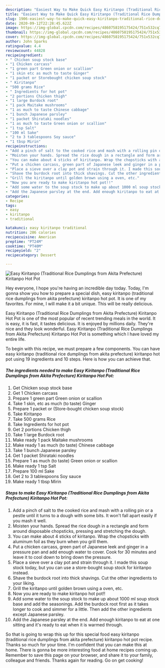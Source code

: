 ```yaml
---
description: "Easiest Way to Make Quick Easy Kiritanpo (Traditional Rice Dumplings from Akita Prefecture) Kiritanpo Hot Pot"
title: "Easiest Way to Make Quick Easy Kiritanpo (Traditional Rice Dumplings from Akita Prefecture) Kiritanpo Hot Pot"
slug: 1906-easiest-way-to-make-quick-easy-kiritanpo-traditional-rice-dumplings-from-akita-prefecture-kiritanpo-hot-pot
date: 2020-09-12T22:28:45.622Z
image: https://img-global.cpcdn.com/recipes/4860758195175424/751x532cq70/easy-kiritanpo-traditional-rice-dumplings-from-akita-prefecture-kiritanpo-hot-pot-recipe-main-photo.jpg
thumbnail: https://img-global.cpcdn.com/recipes/4860758195175424/751x532cq70/easy-kiritanpo-traditional-rice-dumplings-from-akita-prefecture-kiritanpo-hot-pot-recipe-main-photo.jpg
cover: https://img-global.cpcdn.com/recipes/4860758195175424/751x532cq70/easy-kiritanpo-traditional-rice-dumplings-from-akita-prefecture-kiritanpo-hot-pot-recipe-main-photo.jpg
author: John Sparks
ratingvalue: 4.4
reviewcount: 44828
recipeingredient:
- " Chicken soup stock base"
- "1 Chicken carcass"
- "1 green part Green onion or scallion"
- "1 skin etc as much to taste Ginger"
- "1 packet or Storebought chicken soup stock"
- " Kiritanpo"
- "500 grams Rice"
- " Ingredients for hot pot"
- "2 portions Chicken thigh"
- "1 large Burdock root"
- "1 pack Maitake mushrooms"
- "1 as much to taste Chinese cabbage"
- "1 bunch Japanese parsley"
- "1 packet Shirataki noodles"
- "1 as much to taste Green onion or scallion"
- "1 tsp Salt"
- "100 ml Sake"
- "2 to 3 tablespoons Soy sauce"
- "1 tbsp Mirin"
recipeinstructions:
- "Add a pinch of salt to the cooked rice and mash with a rolling pin or a pestle until it turns to a dough with some bits. It won&#39;t fall apart easily if you mash it well."
- "Moisten your hands. Spread the rice dough in a rectangle and form around disposable chopsticks, pressing and stretching the dough."
- "You can make about 4 sticks of kiritanpo. Wrap the chopsticks with aluminum foil as they burn when you grill them."
- "Put a chicken carcass, green part of Japanese leek and ginger in a pressure pan and add enough water to cover. Cook for 30 minutes and leave it to cool down to bring down the pressure."
- "Place a sieve over a clay pot and strain through it. I made this soup stock today, but you can use a store-bought soup stock for kiritanpo instead."
- "Shave the burdock root into thick shavings. Cut the other ingredients to your liking."
- "Grill the kiritanpo until golden brown using a oven, etc."
- "Now you are ready to make kiritanpo hot pot!!"
- "Add some water to the soup stock to make up about 1000 ml soup stock base and add the seasonings. Add the burdock root first as it takes longer to cook and simmer for a little. Then add the other ingredients except Japanese parsley."
- "Add the Japanese parsley at the end. Add enough kiritanpo to eat at one sitting and it&#39;s ready to eat when it is warmed through."
categories:
- Recipe
tags:
- easy
- kiritanpo
- traditional

katakunci: easy kiritanpo traditional 
nutrition: 286 calories
recipecuisine: American
preptime: "PT24M"
cooktime: "PT40M"
recipeyield: "2"
recipecategory: Dessert

---
```



![Easy Kiritanpo (Traditional Rice Dumplings from Akita Prefecture) Kiritanpo Hot Pot](https://img-global.cpcdn.com/recipes/4860758195175424/751x532cq70/easy-kiritanpo-traditional-rice-dumplings-from-akita-prefecture-kiritanpo-hot-pot-recipe-main-photo.jpg)

Hey everyone, I hope you're having an incredible day today. Today, I'm gonna show you how to prepare a special dish, easy kiritanpo (traditional rice dumplings from akita prefecture) kiritanpo hot pot. It is one of my favorites. For mine, I will make it a bit unique. This will be really delicious.



Easy Kiritanpo (Traditional Rice Dumplings from Akita Prefecture) Kiritanpo Hot Pot is one of the most popular of recent trending meals in the world. It is easy, it is fast, it tastes delicious. It is enjoyed by millions daily. They're nice and they look wonderful. Easy Kiritanpo (Traditional Rice Dumplings from Akita Prefecture) Kiritanpo Hot Pot is something which I have loved my entire life.


To begin with this recipe, we must prepare a few components. You can have easy kiritanpo (traditional rice dumplings from akita prefecture) kiritanpo hot pot using 19 ingredients and 10 steps. Here is how you can achieve that.

<!--inarticleads1-->

##### The ingredients needed to make Easy Kiritanpo (Traditional Rice Dumplings from Akita Prefecture) Kiritanpo Hot Pot:

1. Get  Chicken soup stock base
1. Get 1 Chicken carcass
1. Prepare 1 green part Green onion or scallion
1. Take 1 skin, etc as much (to taste) Ginger
1. Prepare 1 packet or (Store-bought chicken soup stock)
1. Take  Kiritanpo
1. Take 500 grams Rice
1. Take  Ingredients for hot pot
1. Get 2 portions Chicken thigh
1. Take 1 large Burdock root
1. Make ready 1 pack Maitake mushrooms
1. Make ready 1 as much (to taste) Chinese cabbage
1. Take 1 bunch Japanese parsley
1. Get 1 packet Shirataki noodles
1. Prepare 1 as much (to taste) Green onion or scallion
1. Make ready 1 tsp Salt
1. Prepare 100 ml Sake
1. Get 2 to 3 tablespoons Soy sauce
1. Make ready 1 tbsp Mirin




<!--inarticleads2-->

##### Steps to make Easy Kiritanpo (Traditional Rice Dumplings from Akita Prefecture) Kiritanpo Hot Pot:

1. Add a pinch of salt to the cooked rice and mash with a rolling pin or a pestle until it turns to a dough with some bits. It won&#39;t fall apart easily if you mash it well.
1. Moisten your hands. Spread the rice dough in a rectangle and form around disposable chopsticks, pressing and stretching the dough.
1. You can make about 4 sticks of kiritanpo. Wrap the chopsticks with aluminum foil as they burn when you grill them.
1. Put a chicken carcass, green part of Japanese leek and ginger in a pressure pan and add enough water to cover. Cook for 30 minutes and leave it to cool down to bring down the pressure.
1. Place a sieve over a clay pot and strain through it. I made this soup stock today, but you can use a store-bought soup stock for kiritanpo instead.
1. Shave the burdock root into thick shavings. Cut the other ingredients to your liking.
1. Grill the kiritanpo until golden brown using a oven, etc.
1. Now you are ready to make kiritanpo hot pot!!
1. Add some water to the soup stock to make up about 1000 ml soup stock base and add the seasonings. Add the burdock root first as it takes longer to cook and simmer for a little. Then add the other ingredients except Japanese parsley.
1. Add the Japanese parsley at the end. Add enough kiritanpo to eat at one sitting and it&#39;s ready to eat when it is warmed through.




So that is going to wrap this up for this special food easy kiritanpo (traditional rice dumplings from akita prefecture) kiritanpo hot pot recipe. Thanks so much for your time. I'm confident that you can make this at home. There is gonna be more interesting food at home recipes coming up. Remember to save this page on your browser, and share it to your family, colleague and friends. Thanks again for reading. Go on get cooking!
